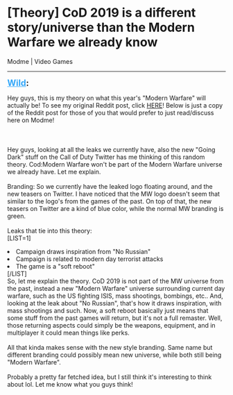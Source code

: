 # [Theory] CoD 2019 is a different story/universe than the Modern Warfare we already know
Modme | Video Games

---
<strong style="font-size: 1.4em;"><span style="text-decoration: underline;text-decoration-color: #34a7f9;"><span style="color:#34a7f9;">Wild</span></span>:</strong>

<p>Hey guys, this is my theory on what this year&#39;s &quot;Modern Warfare&quot; will actually be! To see my original Reddit post, click <a href="https://www.reddit.com/r/mw4/comments/buhine/theory_codmodern_warare_isnt_the_mw_game_were/">HERE</a>! Below is just a copy of the Reddit post for those of you that would prefer to just read/discuss here on Modme!<br /><br /><br /><br />Hey guys, looking at all the leaks we currently have, also the new &quot;Going Dark&quot; stuff on the Call of Duty Twitter has me thinking of this random theory. Cod:Modern Warfare won&#39;t be part of the Modern Warfare universe we already have. Let me explain.<br /><br />Branding: So we currently have the leaked logo floating around, and the new teasers on Twitter. I have noticed that the MW logo doesn&#39;t seem that similar to the logo&#39;s from the games of the past. On top of that, the new teasers on Twitter are a kind of blue color, while the normal MW branding is green.<br /><br />Leaks that tie into this theory:<br />[LIST=1]<br /><li>Campaign draws inspiration from &quot;No Russian&quot;<br /><li>Campaign is related to modern day terrorist attacks<br /><li>The game is a &quot;soft reboot&quot;<br /></li></li></li>[/LIST]<br />So, let me explain the theory. CoD 2019 is not part of the MW universe from the past, instead a new &quot;Modern Warfare&quot; universe surrounding current day warfare, such as the US fighting ISIS, mass shootings, bombings, etc.. And, looking at the leak about &quot;No Russian&quot;, that&#39;s how it draws inspiration, with mass shootings and such. Now, a soft reboot basically just means that some stuff from the past games will return, but it&#39;s not a full remaster. Well, those returning aspects could simply be the weapons, equipment, and in multiplayer it could mean things like perks.<br /><br />All that kinda makes sense with the new style branding. Same name but different branding could possibly mean new universe, while both still being &quot;Modern Warfare&quot;.<br /><br />Probably a pretty far fetched idea, but I still think it&#39;s interesting to think about lol. Let me know what you guys think!</p>
